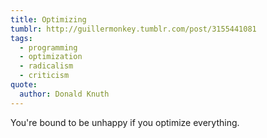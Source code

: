 ```yaml
---
title: Optimizing
tumblr: http://guillermonkey.tumblr.com/post/3155441081
tags:
  - programming
  - optimization
  - radicalism
  - criticism
quote:
  author: Donald Knuth
---
```


You're bound to be unhappy if you optimize everything.
